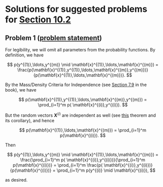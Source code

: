 # Solutions for suggested problems for [Section 10.2](https://mml.johnmyersmath.com/stats-book/chapters/10-models.html#linear-regression-models)

## Problem 1 ([problem statement](./10-2-suggested-problems.md#problem-1-solution))

For legibility, we will omit all parameters from the probability functions. By definition, we have

$$
p(y^{(1)},\ldots,y^{(m)} \mid \mathbf{x}^{(1)},\ldots,\mathbf{x}^{(m)}) = \frac{p(\mathbf{x}^{(1)},y^{(1)},\ldots,\mathbf{x}^{(m)},y^{(m)})}{p(\mathbf{x}^{(1)},\ldots,\mathbf{x}^{(m)})}.
$$

By the Mass/Density Criteria for Independence (see [Section 7.9](https://mml.johnmyersmath.com/stats-book/chapters/07-random-vectors.html#independence) in the book), we have

$$
p(\mathbf{x}^{(1)},y^{(1)},\ldots,\mathbf{x}^{(m)},y^{(m)}) = \prod_{i=1}^m p( \mathbf{x}^{(i)},y^{(i)}).
$$

But the random vectors $\mathbf{X}^{(i)}$ are independent as well (see [this](https://mml.johnmyersmath.com/stats-book/chapters/07-random-vectors.html#invar-independent-thm) theorem and its corollary), and hence

$$
p(\mathbf{x}^{(1)},\ldots,\mathbf{x}^{(m)}) = \prod_{i=1}^m p(\mathbf{x}^{(i)}).
$$

Then

$$
p(y^{(1)},\ldots,y^{(m)} \mid \mathbf{x}^{(1)},\ldots,\mathbf{x}^{(m)}) = \frac{\prod_{i=1}^m p( \mathbf{x}^{(i)},y^{(i)})}{\prod_{i=1}^m p(\mathbf{x}^{(i)})} = \prod_{i=1}^m \frac{p( \mathbf{x}^{(i)},y^{(i)})}{p(\mathbf{x}^{(i)})} = \prod_{i=1}^m p(y^{(i)} \mid \mathbf{x}^{(i)}),
$$

as desired.